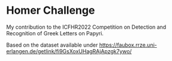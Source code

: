 # Homer Challenge

My contribution to the ICFHR2022 Competition on Detection and Recognition of Greek Letters on Papyri.

Based on the dataset available under 
https://faubox.rrze.uni-erlangen.de/getlink/fi9GsXoxUHagRAjApzgk7ywo/

